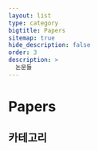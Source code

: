 ```yaml
---
layout: list
type: category
bigtitle: Papers
sitemap: true
hide_description: false
order: 3
description: >
  논문들
---
```


# Papers

## 카테고리

<!-- * [Title1]{:.heading.flip-title} --- 설명1
* [Title2]{:.heading.flip-title} --- 설명2
* [Title3]{:.heading.flip-title} --- 설명3
* [Title4]{:.heading.flip-title} --- 설명4


[Title1]: /title1/
[Title2]: /title2/
[Title3]: /title3/
[Title4]: /title4/ -->
